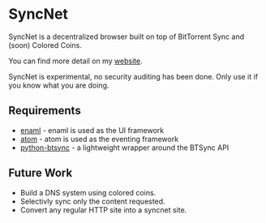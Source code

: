 SyncNet
=======

SyncNet is a decentralized browser built on top of BitTorrent Sync and (soon) Colored Coins.

You can find more detail on my [website](http://jack.minardi.org/software/syncnet-a-decentralized-web-browser/).

SyncNet is experimental, no security auditing has been done. Only use it if you know what you are doing.

Requirements
------------
* [enaml](https://github.com/nucleic/enaml) - enaml is used as the UI framework
* [atom](https://github.com/nucleic/atom) - atom is used as the eventing framework
* [python-btsync](https://github.com/jminardi/python-btsync) - a lightweight wrapper around the BTSync API

Future Work
-----------
* Build a DNS system using colored coins.
* Selectivly sync only the content requested.
* Convert any regular HTTP site into a syncnet site.
